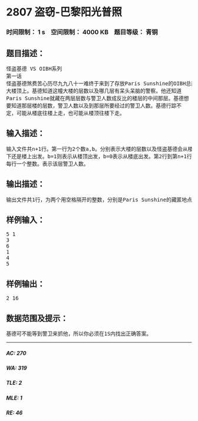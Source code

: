 # 2807 盗窃-巴黎阳光普照   
### 时间限制： 1 s&nbsp;&nbsp;&nbsp;&nbsp;空间限制： 4000 KB&nbsp;&nbsp;&nbsp;&nbsp;题目等级： 青铜  
## 题目描述：  

<pre>
怪盗基德 VS OIBH系列   
第一话
怪盗基德煞费苦心历尽九九八十一难终于来到了存放Paris Sunshine的OIBH总部  
大楼顶上。基德知道这幢大楼的层数以及哪几层有呆头呆脑的警察。他还知道  
Paris Sunshine就藏在两层层数与警卫人数成反比的楼层的中间那层。基德想  
要知道那层楼的层数，警卫人数以及到那层所要经过的警卫人数。基德行踪不  
定，可能从楼底往楼上走，也可能从楼顶往楼下走。
</pre>
  
  
## 输入描述：  

<pre>
输入文件共n+1行。第一行为2个数a,b。分别表示大楼的层数以及怪盗基德会从楼  
下还是楼上出发。b=1则表示从楼顶出发，b=0表示从楼底出发。第2行到第n+1行  
每行一个整数。表示该层警卫人数。
</pre>
  
  
## 输出描述：  

<pre>
输出文件共1行，为两个用空格隔开的整数，分别是Paris Sunshine的藏匿地点以及基德盗走Paris Sunshine所要经过楼层的警卫总数。
</pre>
  
  
## 样例输入：  

<pre>
5 1  
3  
6  
1  
4  
5
</pre>
  
  
## 样例输出：  

<pre>
2 16
</pre>
  
  
## 数据范围及提示：  

<pre>
基德可不能等到警卫来抓他，所以你必须在1S内找出正确答案。
</pre>
  
  
***  

##### AC: 270  
##### WA: 319  
##### TLE: 2  
##### MLE: 1  
##### RE: 46  
